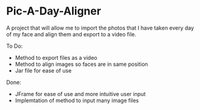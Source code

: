 # Pic-A-Day-Aligner
A project that will allow me to import the photos that I have taken every day of my face and align them and export to a video file.

To Do:
- Method to export files as a video
- Method to align images so faces are in same position
- Jar file for ease of use

Done:
- JFrame for ease of use and more intuitive user input
- Implemtation of method to input many image files
